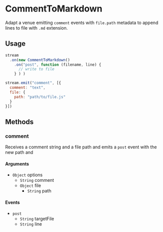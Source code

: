 CommentToMarkdown
=================

Adapt a venue emitting `comment` events with `file.path`
metadata to append lines to file with `.md` extension.

Usage
-----

```javascript
stream
  .on(new CommentToMarkdown()
    .on("post", function (filename, line) {
      // write to file
    } ) )

stream.emit("comment", [{
  comment: "text",
  file: {
    path: "path/to/file.js"
  }
}])
```

Methods
-------

### comment

Receives a comment string and a file path and emits a `post` event with the
new path and

#### Arguments

- `Object` options
  - `String` comment
  - `Object` file
    - `String` path

#### Events

- `post`
  - `String` targetFile
  - `String` line
